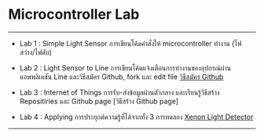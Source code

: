 # Microcontroller Lab
------------------------

- Lab 1 : Simple Light Sensor
การเขียนโค้ดคำสั่งให้ microcontroller ทำงาน (ไฟสว่าง/ไฟดับ)

- Lab 2 : Light Sensor to Line
การเขียนโค้ดแจ้งเตือนการทำงานของอุปกรณ์ผ่านแอพพลิเคชัน Line และวิธีสมัคร Github, fork และ edit file
[วิธีสมัคร Github](https://www.youtube.com/watch?v=hZ6cc13eMZw)

- Lab 3 : Internet of Things
การรับ-ส่งข้อมูลผ่านตัวกลาง และเรียนรู้วิธีสร้าง Repositiries และ Github page 
[วิธีสร้าง Github page]

- Lab 4 : Applying
การประยุกต์ความรู้ที่ได้จากทั้ง 3 การทดลอง
[Xenon Light Detector](https://drive.google.com/file/d/1fzsjwDm33n2jC7OeOdvXqQw5UM6-BDhX/view?usp=sharing)

-----------------------------
